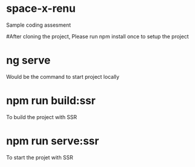 # space-x-renu
Sample coding assesment

#After cloning the project, Please run npm install once to setup the project

# ng serve
Would be the command to start project locally

# npm run build:ssr
To build the project with SSR

# npm run serve:ssr
To start the projet with SSR